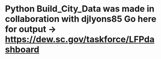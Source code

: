 # Python Build_City_Data was made in collaboration with djlyons85 Go here for output -> https://dew.sc.gov/taskforce/LFPdashboard
